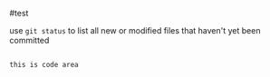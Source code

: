 #test


use `git status` to list all new or modified files that haven't yet been committed


<code>
this is code area
</code>
